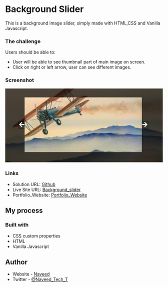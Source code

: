 # Background Slider

This is a background image slider, simply made with HTML,CSS and Vanilla Javascript.

### The challenge

Users should be able to:

- User will be able to see thumbnail part of main image on screen.
- Click on right or left arrow, user can see different images.

### Screenshot

![](/screenshot.png)

### Links

- Solution URL: [Github](https://github.com/Naveed89-tech/Background_slider)
- Live Site URL: [Background_slider](https://backgroundsliderappjavascript.netlify.app/)
- Portfolio_Website: [Portfolio_Website](https://naveedtechs.netlify.app/)

## My process

### Built with

- CSS custom properties
- HTML
- Vanilla Javascript

## Author

- Website - [Naveed](https://naveedtechs.netlify.app/)
- Twitter - [@Naveed_Tech_T](https://twitter.com/Naveed_Tech_T)
